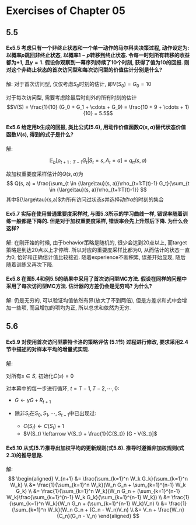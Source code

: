# Exercises of  Chapter 05

## 5.5
#### Ex5.5 考虑只有一个非终止状态和一个单一动作的马尔科夫决策过程, 动作设定为: 以概率$p$跳回非终止状态, 以概率$1-p$转移到终止状态. 令每一时刻所有转移的收益都为$+1$, 且$\gamma=1$. 假设你观察到一幕序列持续了10个时刻, 获得了值为10的回报. 则对这个非终止状态的首次访问型和每次访问型的价值估计分别是什么?
解: 对于首次访问型, 仅仅考虑$S_0$时刻的估计, 即$V(S_0) = G_0 = 10$

对于每次访问型, 需要考虑除最后时刻外的所有时刻的估计
$$V(S) = \frac{1}{10} (G_0 + G_1 + \cdots + G_9) = \frac{10 + 9 + \cdots + 1}{10} = 5.5$$

#### Ex5.6 给定用$b$生成的回报, 类比公式(5.6), 用动作价值函数$Q(s, a)$替代状态价值函数$V(s)$, 得到的式子是什么?
解:

$$ \mathbb{E}_b [\rho_{t+1:T-1} G_t | S_t = s, A_t = a] = q_\pi(s, a) $$

故加权重要度采样估计的$Q(s, a)$为
$$
Q(s, a) = \frac{\sum_{t \in {\large\tau}(s, a)}\rho_{t+1:T(t)-1} G_t}{\sum_{t \in {\large\tau}(s, a)}\rho_{t+1:T(t)-1}}
$$
其中${\large\tau}(s,a)$为所有访问过状态$s$并选择动作$a$的时刻的集合

#### Ex5.7 实际在使用普通重要度采样时, 与图5.3所示的学习曲线一样, 错误率随着训练一般都是下降的. 但是对于加权重要度采样, 错误率会先上升然后下降. 为什么会这样?
解: 在刚开始的时候, 由于behavior策略是随机的, 很少会达到20点以上, 而target策略是到达20点以上才停牌.
所以对应的重要度采样比都为0, 从而估计的状态一直为0, 恰好和正确估计值比较接近. 随着experience不断积累, 误差开始显现, 随后随着训练又再次下降.

#### Ex5.8 在图5.4和例5.5的结果中采用了首次访问型MC方法. 假设在同样的问题中采用了每次访问型MC方法. 估计器的方差仍会是无穷吗? 为什么?
解: 仍是无穷的, 可以验证均值依然有界(放大了不到两倍), 但是方差求和式中会增加一些项, 而且增加的项均为正, 所以总求和依然为无穷.

## 5.6
#### Ex5.9 对使用首次访问型蒙特卡洛的策略评估 (5.1节) 过程进行修改, 要求采用2.4节中描述的对样本平均的增量式实现.
解:

对所有$s \in S$, 初始化$C(s) = 0$

对本幕中的每一步进行循环, $t = T-1, T-2, \cdots, 0:$

* $G \leftarrow \gamma G + R_{t+1}$

* 除非$S_t$在$S_0, S_1, \cdots, S_{t-1}$中已出现过:
    - $C(S_t) \leftarrow C(S_t) + 1$
    - $V(S_t) \leftarrow V(S_t) + \frac{1}{C(S_t)} [G - V(S_t)]$

#### Ex5.10 从式(5.7)推导出加权平均的更新规则(式5.8). 推导时遵循非加权规则(式2.3)的推导思路.
解:
$$
\begin{aligned}
    V_{n+1} &= \frac{\sum_{k=1}^n W_k G_k}{\sum_{k=1}^n W_k} \\
            &= \frac{1}{\sum_{k=1}^n W_k}(W_n G_n + \sum_{k=1}^{n-1} W_k G_k) \\
            &= \frac{1}{\sum_{k=1}^n W_k}(W_n G_n + (\sum_{k=1}^{n-1} W_k)\frac{\sum_{k=1}^{n-1} W_k G_k}{\sum_{k=1}^{n-1} W_k}) \\
            &= \frac{1}{\sum_{k=1}^n W_k}(W_n G_n + (\sum_{k=1}^{n-1} W_k)V_n) \\
            &= \frac{1}{\sum_{k=1}^n W_k}(W_n G_n + (C_n - W_n)V_n) \\
            &= V_n + \frac{W_n}{C_n}(G_n - V_n)
\end{aligned}
$$
